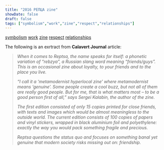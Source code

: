 ```yaml
---
title: "2016 РЕПЦА zine"
showDate: false
draft: false
tags: ["symbolism","work","zine","respect","relationships"]
---
```

[symbolism](/tags/symbolism) [work](/tags/work) [zine](/tags/zine) [respect](/tags/respect) [relationships](/tags/relationships)

The following is an exrtract from **Calavert Journal** article:

> *When it comes to Reptsa, the name speaks for itself: a phonetic variation of “rebzya”, a Russian slang word meaning “friends/guys”. This is an occasional zine about loyalty, to your friends and to the place you live.*
> 
> *“I call it a ‘metamodernist hyperlocal zine’ where metamodernist means ‘genuine’. Some people create a cool buzz, but not all of them are really good people. But for me, that is what matters most – to be a good person first of all,” says Sergei Kalabin, the author of the zine.*
> 
> *The first edition consisted of only 15 copies printed for close friends, with texts and images which would be almost meaningless to the outside world. The current edition consists of 100 copies of papers and vinyl stickers, wrapped in black aluminium foil and polyethylene: exactly the way you would pack something fragile and precious.*
> 
> *Reptsa questions the status quo and focuses on something banal yet genuine that modern society risks missing out on: friendship.*